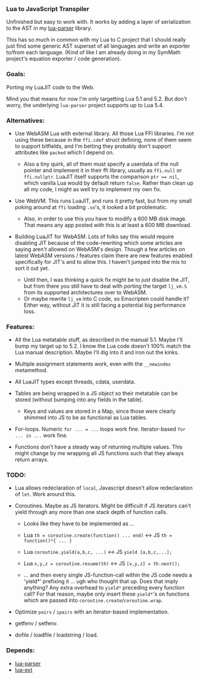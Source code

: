 ### Lua to JavaScript Transpiler

Unfinished but easy to work with.  It works by adding a layer of serialization to the AST in my [lua-parser](https://github.com/thenumbernine/lua-parser) library. 

This has so much in common with my Lua to C project that I should really just find some generic AST superset of all languages and write an exporter to/from each language.
(Kind of like I am already doing in my SymMath project's equation exporter / code generation).

### Goals:

Porting my LuaJIT code to the Web.

Mind you that means for now I'm only targetting Lua 5.1 and 5.2.  But don't worry, the underlying `lua-parser` project supports up to Lua 5.4.

### Alternatives:

- Use WebASM Lua with external library.  All those Lua FFI libraries.  I'm not using these because in the `ffi.cdef` struct defining, none of them seem to support bitfields, and I'm betting they probably don't support attributes like `packed` which I depend on.
	- Also a tiny quirk, all of them must specify a userdata of the null pointer and implement it in their ffi library, usually as `ffi.null` or `ffi.nullptr`.  LuaJIT itself supports the comparison `ptr == nil`, which vanilla Lua would by default return `false`.  Rather than clean up all my code, I might as well try to implement my own fix.

- Use WebVM.  This runs LuaJIT, and runs it pretty fast, but from my small poking around at `ffi` loading `.so`'s, it looked a bit problematic. 
	- Also, in order to use this you have to modify a 600 MB disk image.  That means any app posted with this is at least a 600 MB download.

- Building LuaJIT for WebASM. Lots of folks say this would require disabling JIT because of the code-rewriting which some articles are saying aren't allowed on WebASM's design.
Though a few articles on latest WebASM versions / features claim there are new features enabled specifically for JIT's and to allow this.
I haven't jumped into the mix to sort it out yet.
	- Until then, I was thinking a quick fix might be to just disable the JIT, but from there you still have to deal with porting the target `lj_vm.S` from its supported architectures over to WebASM.
	- Or maybe rewrite `lj_vm` into C code, so Emscripten could handle it?  Either way, without JIT it is still facing a potential big performance loss.

### Features:

- All the Lua metatable stuff, as described in the manual 5.1.  Maybe I'll bump my target up to 5.2.  I know the Lua code doesn't 100% match the Lua manual description.  Maybe I'll dig into it and iron out the kinks.

- Multiple assignment statements work, even with the `__newindex` metamethod.

- All LuaJIT types except threads, cdata, userdata.

- Tables are being wrapped in a JS object so their metatable can be stored (without bumping into any fields in the table).
	- Keys and values are stored in a Map, since those were clearly shimmed into JS to be as functional as Lua tables.

- For-loops.  Numeric `for ... = ...` loops work fine.  Iterator-based `for ... in ...` work fine.

- Functions don't have a steady way of returning multiple values.  This might change by me wrapping all JS functions such that they always return arrays.

### TODO:

- Lua allows redeclaration of `local`, Javascript doesn't allow redeclaration of `let`.  Work around this.

- Coroutines.  Maybe as JS iterators.  Might be difficult if JS iterators can't yield through any more than one stack depth of function calls.

	- Looks like they have to be implemented as ...

	- Lua `th = coroutine.create(function() ... end)` <-> JS `th = function()*{ ... }`

	- Lua `coroutine.yield(a,b,c, ...)` <-> JS `yield [a,b,c,...];`

	- Lua `x,y,z = coroutine.resume(th)` <-> JS `[x,y,z] = th.next();`

	- ... and then every single JS-function-call within the JS code needs a 'yield*' prefixing it ... ugh who thought that up.
		Does that imply anything?  Any extra overhead to `yield*` preceding  every function call?
		For that reason, maybe only insert these `yield*`'s on functions which are passed into `coroutine.create`/`coroutine.wrap`.

- Optimize `pairs` / `ipairs` with an iterator-based implementation.

- getfenv / setfenv.

- dofile / loadfile / loadstring / load.

### Depends:

- [lua-parser](https://github.com/thenumbernine/lua-parser)
- [lua-ext](https://github.com/thenumbernine/lua-ext)
